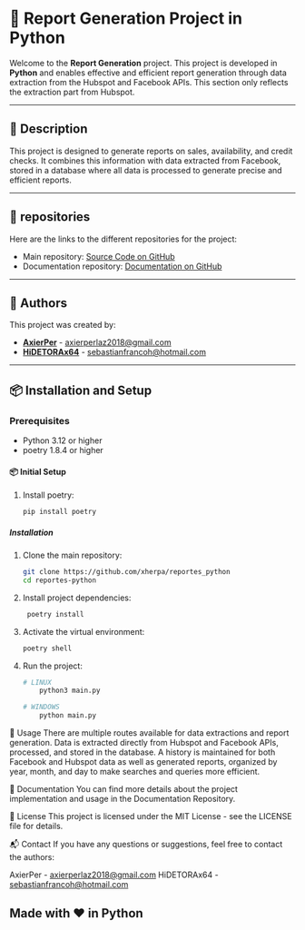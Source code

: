 # 📐 Report Generation Project in Python

Welcome to the **Report Generation** project. This project is developed in **Python** and enables effective and efficient report generation through data extraction from the Hubspot and Facebook APIs. This section only reflects the extraction part from Hubspot.

---

## 🚀 Description

This project is designed to generate reports on sales, availability, and credit checks. It combines this information with data extracted from Facebook, stored in a database where all data is processed to generate precise and efficient reports.

---

## 📂 repositories

Here are the links to the different repositories for the project:

- Main repository: [Source Code on GitHub](https://github.com/xherpa/reportes_python)
- Documentation repository: [Documentation on GitHub](https://github.com/tuusuario/repo-documentacion)

---

## 👥 Authors

This project was created by:

- **[AxierPer](https://github.com/AxierPer)** - [axierperlaz2018@gmail.com](mailto:axierperlaz2018@gmail.com)
- **[HiDETORAx64](https://github.com/HiDETORAx64)** - [sebastianfrancoh@hotmail.com](mailto:sebastianfrancoh@hotmail.com)

---

## 📦 Installation and Setup

### Prerequisites

- Python 3.12 or higher
- poetry 1.8.4 or higher

#### 📦 Initial Setup
1. Install poetry:
    ```bash
    pip install poetry

##### Installation

1. Clone the main repository:
   ```bash
   git clone https://github.com/xherpa/reportes_python
   cd reportes-python

2. Install project dependencies:

   ```bash
    poetry install

3. Activate the virtual environment:

    ```bash
    poetry shell

4. Run the project:

    ```bash
    # LINUX
        python3 main.py

    # WINDOWS
        python main.py

📝 Usage
There are multiple routes available for data extractions and report generation. Data is extracted directly from Hubspot and Facebook APIs, processed, and stored in the database. A history is maintained for both Facebook and Hubspot data as well as generated reports, organized by year, month, and day to make searches and queries more efficient.

📖 Documentation
You can find more details about the project implementation and usage in the Documentation Repository.

📜 License
This project is licensed under the MIT License - see the LICENSE file for details.

📬 Contact
If you have any questions or suggestions, feel free to contact the authors:

AxierPer - axierperlaz2018@gmail.com
HiDETORAx64 - sebastianfrancoh@hotmail.com

Made with ❤️ in Python
---
